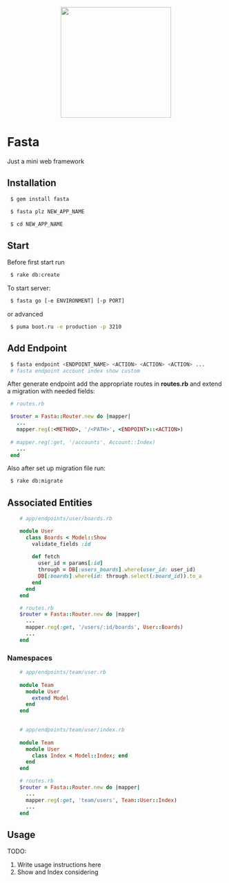 <p align="center">
   <a href="https://rubygems.org/gems/fasta"><img src="https://user-images.githubusercontent.com/2478436/48049394-346ac280-e1a7-11e8-946f-4f6fe5f422a8.png" width="256">
</a>
</p>

# Fasta
Just a mini web framework

## Installation

```bash
 $ gem install fasta
```

```bash
 $ fasta plz NEW_APP_NAME
```

```bash
 $ cd NEW_APP_NAME
```

## Start

Before first start run
```bash
 $ rake db:create
```

To start server:
```bash
 $ fasta go [-e ENVIRONMENT] [-p PORT]
```

or advanced
```bash
 $ puma boot.ru -e production -p 3210
```

## Add Endpoint

```bash
 $ fasta endpoint <ENDPOINT_NAME> <ACTION> <ACTION> <ACTION> ... 
 # fasta endpoint account index show custom
```

After generate endpoint add the appropriate routes in **routes.rb** and extend a migration with needed fields:

```ruby
 # routes.rb

 $router = Fasta::Router.new do |mapper|
   ...
   mapper.reg(:<METHOD>, '/<PATH>', <ENDPOINT>::<ACTION>)  
   
 # mapper.reg(:get, '/accounts', Account::Index)
   ...
 end  
```

Also after set up migration file run:

```bash
 $ rake db:migrate
```


## Associated Entities

```ruby
    # app/endpoints/user/boards.rb

    module User
      class Boards < Model::Show
        validate_fields :id
        
        def fetch
          user_id = params[:id]
          through = DB[:users_boards].where(user_id: user_id)
          DB[:boards].where(id: through.select(:board_id)).to_a
        end
      end
    end

```

```ruby
    # routes.rb
    $router = Fasta::Router.new do |mapper|
      ...
      mapper.reg(:get, '/users/:id/boards', User::Boards) 
      ...
    end
```

### Namespaces

```ruby
    # app/endpoints/team/user.rb
    
    module Team
      module User
        extend Model
      end
    end
 
```

```ruby
    # app/endpoints/team/user/index.rb
    
    module Team
      module User
        class Index < Model::Index; end
      end
    end 

```

```ruby
    # routes.rb
    $router = Fasta::Router.new do |mapper|
      ...
      mapper.reg(:get, 'team/users', Team::User::Index)
      ...
    end  
```

## Usage

TODO: 
1. Write usage instructions here
2. Show and Index considering
